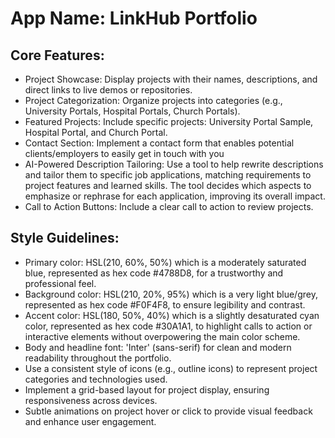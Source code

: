 # **App Name**: LinkHub Portfolio

## Core Features:

- Project Showcase: Display projects with their names, descriptions, and direct links to live demos or repositories.
- Project Categorization: Organize projects into categories (e.g., University Portals, Hospital Portals, Church Portals).
- Featured Projects: Include specific projects: University Portal Sample, Hospital Portal, and Church Portal.
- Contact Section: Implement a contact form that enables potential clients/employers to easily get in touch with you
- AI-Powered Description Tailoring: Use a tool to help rewrite descriptions and tailor them to specific job applications, matching requirements to project features and learned skills. The tool decides which aspects to emphasize or rephrase for each application, improving its overall impact.
- Call to Action Buttons: Include a clear call to action to review projects.

## Style Guidelines:

- Primary color: HSL(210, 60%, 50%) which is a moderately saturated blue, represented as hex code #4788D8, for a trustworthy and professional feel.
- Background color: HSL(210, 20%, 95%) which is a very light blue/grey, represented as hex code #F0F4F8, to ensure legibility and contrast.
- Accent color: HSL(180, 50%, 40%) which is a slightly desaturated cyan color, represented as hex code #30A1A1, to highlight calls to action or interactive elements without overpowering the main color scheme.
- Body and headline font: 'Inter' (sans-serif) for clean and modern readability throughout the portfolio.
- Use a consistent style of icons (e.g., outline icons) to represent project categories and technologies used.
- Implement a grid-based layout for project display, ensuring responsiveness across devices.
- Subtle animations on project hover or click to provide visual feedback and enhance user engagement.